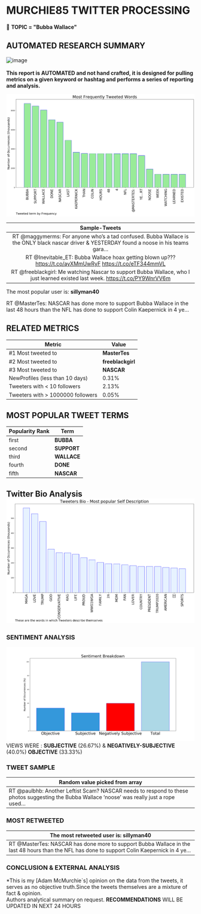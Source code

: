 # MURCHIE85 TWITTER PROCESSING 
&#x1F34E; **TOPIC = "Bubba Wallace"**

## AUTOMATED RESEARCH SUMMARY

![image](https://marketingplatform.google.com/about/static/images/gmp/analytics-smb-benefit.jpg)
<br></br>
<b> This report is AUTOMATED and not hand crafted, it is designed for pulling metrics on a given keyword or hashtag and performs a series of reporting and analysis.</b>



![image](TWEETS.png)



|                **Sample-Tweets**        |
| :-------------: |
| RT @maggymerms: For anyone who’s a tad confused. Bubba Wallace is the ONLY black nascar driver &amp; YESTERDAY found a noose in his teams gara… |
| RT @Inevitable_ET: Bubba Wallace hoax getting blown up???https://t.co/ayXMmUwRyF https://t.co/eTF344mmVL |
| RT @freeblackgirl: Me watching Nascar to support Bubba Wallace, who I just learned existed last week. https://t.co/PY9WnrVV6m |

The most popular user is: **sillyman40**
<div class="alert alert-block alert-danger"> RT @MasterTes: NASCAR has done more to support Bubba Wallace in the last 48 hours than the NFL has done to support Colin Kaepernick in 4 ye…</div>

## RELATED METRICS<br>
| Metric | Value |
| ------------- | ------------- |
| #1 Most tweeted to  | **MasterTes** |
| #2 Most tweeted to  | **freeblackgirl** |
| #3 Most tweeted to  | **NASCAR** |
| NewProfiles (less than 10 days) | 0.31%  |
| Tweeters with < 10 followers  | 2.13%|
| Tweeters with > 1000000 followers  | 0.05%  |



## MOST POPULAR TWEET TERMS 


| Popularity Rank  | Term |
| ------------- | ------------- |
| first  | **BUBBA**  |
| second  | **SUPPORT**  |
| third  | **WALLACE** |
| fourth  | **DONE**  |
| fifth  | **NASCAR**  |


## Twitter Bio Analysis![image](BIO.png)
### SENTIMENT ANALYSIS
![image](sentiment.png)
VIEWS WERE : **SUBJECTIVE**  (26.67%) & **NEGATIVELY-SUBJECTIVE** (40.0%) **OBJECTIVE** (33.33%)

### TWEET SAMPLE 
| Random value picked from array |
| ------------- |
|RT @paulbhb: Another Leftist Scam? NASCAR needs to respond to these photos suggesting the Bubba Wallace ‘noose’ was really just a rope used… |

### MOST RETWEETED 

| The most retweeted user is: **sillyman40**  |
| ------------- |
| RT @MasterTes: NASCAR has done more to support Bubba Wallace in the last 48 hours than the NFL has done to support Colin Kaepernick in 4 ye… |

### CONCLUSION & EXTERNAL ANALYSIS

*This is my [Adam McMurchie`s] opinion on the data from the tweets, it serves as no objective truth.Since the tweets themselves are a mixture of fact & opinion.<br>
Authors analytical summary on request.
**RECOMMENDATIONS** WILL BE UPDATED IN NEXT  24 HOURS <br>